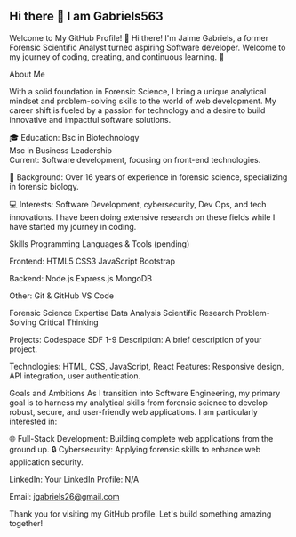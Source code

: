 ## Hi there 👋 I am Gabriels563


Welcome to My GitHub Profile!
👋 Hi there! I'm Jaime Gabriels, a former Forensic Scientific Analyst turned aspiring Software developer. Welcome to my journey of coding, creating, and continuous learning. 🚀

About Me

With a solid foundation in Forensic Science, I bring a unique analytical mindset and problem-solving skills to the world of web development. My career shift is fueled by a passion for technology and a desire to build innovative and impactful software solutions.

🎓 Education: Bsc in Biotechnology<br>
             Msc in Business Leadership<br>
    Current: Software development, focusing on front-end technologies.


🧪 Background: Over 16 years of experience in forensic science, specializing in forensic biology.

💻 Interests: Software Development, cybersecurity, Dev Ops, and tech innovations. I have been doing extensive research on these fields while I have started my journey in coding. 

Skills
Programming Languages & Tools (pending) 

Frontend:
HTML5
CSS3
JavaScript
Bootstrap

Backend:
Node.js
Express.js
MongoDB

Other:
Git & GitHub 
VS Code

Forensic Science Expertise
Data Analysis
Scientific Research
Problem-Solving
Critical Thinking

Projects:
Codespace SDF 1-9
Description: A brief description of your project. 

Technologies: HTML, CSS, JavaScript, React
Features: Responsive design, API integration, user authentication.


Goals and Ambitions
As I transition into Software Engineering, my primary goal is to harness my analytical skills from forensic science to develop robust, secure, and user-friendly web applications. I am particularly interested in:

🌐 Full-Stack Development: Building complete web applications from the ground up.
🔒 Cybersecurity: Applying forensic skills to enhance web application security.

LinkedIn: Your LinkedIn Profile: N/A

Email: jgabriels26@gmail.com

Thank you for visiting my GitHub profile. Let's build something amazing together!



